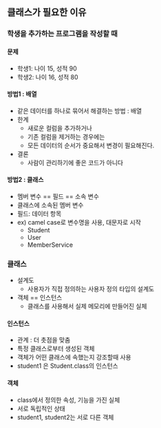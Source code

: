 ## 클래스가 필요한 이유
### 학생을 추가하는 프로그램을 작성할 때

#### 문제
- 학생1: 나이 15, 성적 90
- 학생2: 나이 16, 성적 80

#### 방법1 : 배열
- 같은 데이터를 하나로 묶어서 해결하는 방법 : 배열
- 한계
    - 새로운 컬럼을 추가하거나
    - 기존 컬럼을 제거하는 경우에는
    - 모든 데이터의 순서가 중요해서 변경이 필요해진다.
- 결론
    - 사람이 관리하기에 좋은 코드가 아니다


#### 방법2 : 클래스
- 멤버 변수 == 필드 == 소속 변수
- 클래스에 소속된 멤버 변수
- 필드: 데이터 항목
- ex) camel case로 변수명을 사용, 대문자로 시작
    - Student
    - User
    - MemberService

### 클래스
- 설계도 
    - 사용자가 직접 정의하는 사용자 정의 타입의 설계도
- 객체 == 인스턴스
    - 클래스를 사용해서 실제 메모리에 만들어진 실체

#### 인스턴스
- 관계 : 더 촛점을 맞춤
- 특정 클래스로부터 생성된 객체
- 객체가 어떤 클래스에 속했는지 강조할때 사용
- student1 은 Student.class의 인스턴스

#### 객체
- class에서 정의한 속성, 기능을 가진 실체
- 서로 독립적인 상태
- student1, student2는 서로 다른 객체